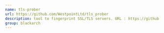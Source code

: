 ```yaml
---
name: tls-prober
url: https://github.com/WestpointLtd/tls_prober
description: tool to fingerprint SSL/TLS servers. URL : https://github.com/WestpointLtd/tls_prober Groups : blackarch blackarch-fingerprint blackarch-crypto
group: blackarch
---
```

